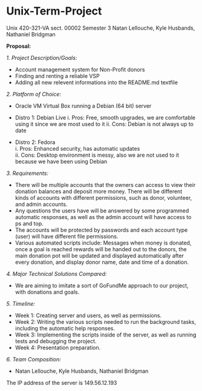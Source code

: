 # Unix-Term-Project
Unix
420-321-VA  sect. 00002
Semester 3
Natan Lellouche, Kyle Husbands, Nathaniel Bridgman

**Proposal:**

*1.	Project Description/Goals:*
  -	Account management system for Non-Profit donors
  -	Finding and renting a reliable VSP
  -	Adding all new relevent informations into the README.md textfile 

*2.	Platform of Choice:*
  -	Oracle VM Virtual Box running a Debian (64 bit) server
  -	Distro 1: Debian Live
      i.	Pros: Free, smooth upgrades, we are comfortable using it since we are most used to it
      ii.	Cons: Debian is not always up to date

  -	Distro 2: Fedora\
    i.	Pros: Enhanced security, has automatic updates\
    ii.	Cons: Desktop environment is messy, also we are not used to it because we have been using Debian

*3.	Requirements:*
  -	There will be multiple accounts that the owners can access to view their donation balances and deposit more money. There will be different kinds of accounts with     different permissions, such as donor, volunteer, and admin accounts.
  -	Any questions the users have will be answered by some programmed automatic responses, as well as the admin account will have access to ps and top.
  -	The accounts will be protected by passwords and each account type (user) will have different file permissions.
  -	Various automated scripts include: Messages when money is donated, once a goal is reached rewards will be handed out to the donors, the main donation pot will be     updated and displayed automatically after every donation, and display donor name, date and time of a donation.                    

*4.	Major Technical Solutions Compared:*
  -	We are aiming to imitate a sort of GoFundMe approach to our project, with donations and goals.

*5.	Timeline:*
  -	Week 1: Creating server and users, as well as permissions.
  -	Week 2: Writing the various scripts needed to run the background tasks, including the automatic help responses.
  -	Week 3: Implementing the scripts inside of the server, as well as running tests and debugging the project.
  -	Week 4: Presentation preparation.

*6.	Team Composition:*
  -	Natan Lellouche, Kyle Husbands, Nathaniel Bridgman

The IP address of the server is 149.56.12.193
